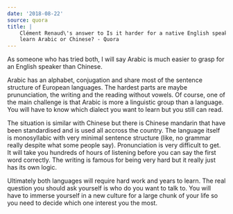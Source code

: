 ```yaml
---
date: '2018-08-22'
source: quora
title: |
    Clément Renaud\'s answer to Is it harder for a native English speaker to
    learn Arabic or Chinese? - Quora
---
```


As someone who has tried both, I will say Arabic is much easier to grasp
for an English speaker than Chinese.

Arabic has an alphabet, conjugation and share most of the sentence
structure of European languages. The hardest parts are maybe
prununciation, the writing and the reading without vowels. Of course,
one of the main challenge is that Arabic is more a linguistic group than
a language. You will have to know which dialect you want to learn but
you still can read.

The situation is similar with Chinese but there is Chinese mandarin that
have been standardised and is used all accross the country. The language
itself is monosyllabic with very minimal sentence structure (like, no
grammar really despite what some people say). Pronunciation is very
difficult to get. It will take you hundreds of hours of listening before
you can say the first word correctly. The writing is famous for being
very hard but it really just has its own logic.

Ultimately both languages will require hard work and years to learn. The
real question you should ask yourself is who do you want to talk to. You
will have to immerse yourself in a new culture for a large chunk of your
life so you need to decide which one interest you the most.
